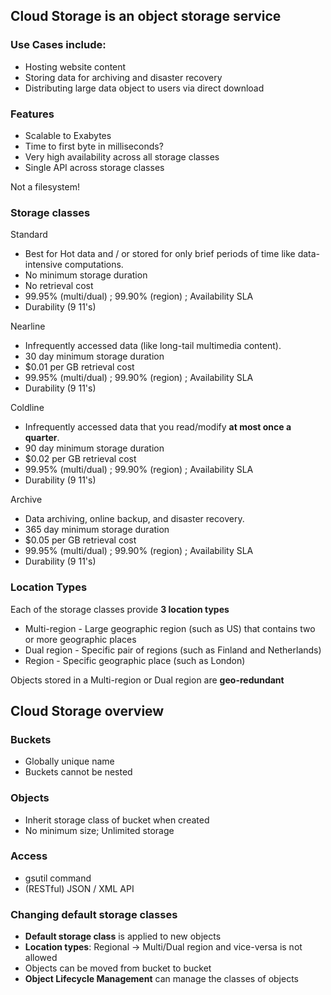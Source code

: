 ## Cloud Storage is an object storage service

### Use Cases include:
- Hosting website content
- Storing data for archiving and disaster recovery
- Distributing large data object to users via direct download

### Features
- Scalable to Exabytes
- Time to first byte in milliseconds?
- Very high availability across all storage classes
- Single API across storage classes

Not a filesystem!

### Storage classes

Standard 
  - Best for Hot data and / or stored for only brief periods of time like data-intensive computations.
  - No minimum storage duration
  - No retrieval cost
  - 99.95% (multi/dual) ; 99.90% (region) ; Availability SLA
  - Durability (9 11's)

Nearline
  - Infrequently accessed data (like long-tail multimedia content).
  - 30 day minimum storage duration
  - $0.01 per GB retrieval cost
  - 99.95% (multi/dual) ; 99.90% (region) ; Availability SLA
  - Durability (9 11's)

Coldline
  - Infrequently accessed data that you read/modify **at most once a quarter**.
  - 90 day minimum storage duration
  - $0.02 per GB retrieval cost
  - 99.95% (multi/dual) ; 99.90% (region) ; Availability SLA
  - Durability (9 11's)


Archive
  - Data archiving, online backup, and disaster recovery.
  - 365 day minimum storage duration
  - $0.05 per GB retrieval cost
  - 99.95% (multi/dual) ; 99.90% (region) ; Availability SLA
  - Durability (9 11's)

### Location Types
Each of the storage classes provide **3 location types**

- Multi-region - Large geographic region (such as US) that contains two or more geographic places
- Dual region - Specific pair of regions (such as Finland and Netherlands)
- Region -  Specific geographic place (such as London)

Objects stored in a Multi-region or Dual region are **geo-redundant**

## Cloud Storage overview

### Buckets
- Globally unique name
- Buckets cannot be nested

### Objects
- Inherit storage class of bucket when created
- No minimum size; Unlimited storage

### Access
- gsutil command
- (RESTful) JSON / XML API

### Changing default storage classes
- **Default storage class** is applied to new objects
- **Location types**: Regional -> Multi/Dual region and vice-versa is not allowed
- Objects can be moved from bucket to bucket
- **Object Lifecycle Management** can manage the classes of objects
